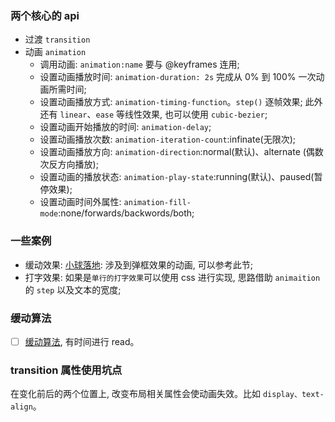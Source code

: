 ### 两个核心的 api

* 过渡 `transition`
* 动画 `animation`
  * 调用动画: `animation:name` 要与 @keyframes 连用;
  * 设置动画播放时间: `animation-duration: 2s`   完成从 0% 到 100% 一次动画所需时间;
  * 设置动画播放方式: `animation-timing-function`。`step()` 逐帧效果; 此外还有 `linear`、`ease` 等线性效果, 也可以使用 `cubic-bezier`;
  * 设置动画开始播放的时间: `animation-delay`;
  * 设置动画播放次数: `animation-iteration-count`:infinate(无限次);
  * 设置动画播放方向: `animation-direction`:normal(默认)、alternate (偶数次反方向播放);
  * 设置动画的播放状态: `animation-play-state`:running(默认)、paused(暂停效果);
  * 设置动画时间外属性: `animation-fill-mode`:none/forwards/backwords/both;

### 一些案例

* 缓动效果: [小球落地](https://codepen.io/MuYunyun/pen/EMmNZN): 涉及到弹框效果的动画, 可以参考此节;
* 打字效果: 如果是`单行的打字效果`可以使用 css 进行实现, 思路借助 `animaition` 的 `step` 以及文本的宽度;

### 缓动算法

- [ ] [缓动算法](https://www.zhangxinxu.com/wordpress/2017/01/share-a-animation-algorithm-js/), 有时间进行 read。

### transition 属性使用坑点

在变化前后的两个位置上, 改变布局相关属性会使动画失效。比如 `display、text-align`。